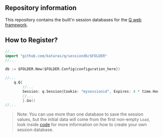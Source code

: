 ## Repository information

This repository contains the built'n session databases for the [Q web framework](https://github.com/kataras/q).

## How to Register?



```go
//...
import "github.com/kataras/q/sessiondb/$FOLDER"
//...

db := $FOLDER.New($FOLDER.Config{configuration_here})

//...
	q.Q{
		//...
		Session: q.Session{Cookie: "mysessionid", Expires: 4 * time.Hour, GcDuration: 2 * time.Hour, Databases: q.Databases{db}},
		//...
		}.Go()
//...
```

> Note: You can use more than one database to save the session values, but the initial data will come from the first non-empty `Load`, look inside [code](https://github.com/kataras/q/sessiondb/blob/master/redis/database.go) for more information on how to create your own session database.
